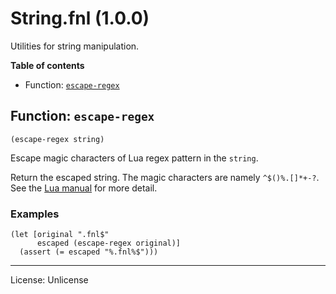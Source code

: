 # String.fnl (1.0.0)

Utilities for string manipulation.

**Table of contents**

- Function: [`escape-regex`](#function-escape-regex)

## Function: `escape-regex`

```
(escape-regex string)
```

Escape magic characters of Lua regex pattern in the `string`.

Return the escaped string.
The magic characters are namely `^$()%.[]*+-?`.
See the [Lua manual][1] for more detail.

[1]: https://www.lua.org/manual/5.4/manual.html#6.4.1

### Examples

```fennel
(let [original ".fnl$"
      escaped (escape-regex original)]
  (assert (= escaped "%.fnl%$")))
```

---

License: Unlicense

<!-- Generated with Fnldoc 1.1.0-dev-66c2ee5
     https://sr.ht/~m15a/fnldoc/ -->
